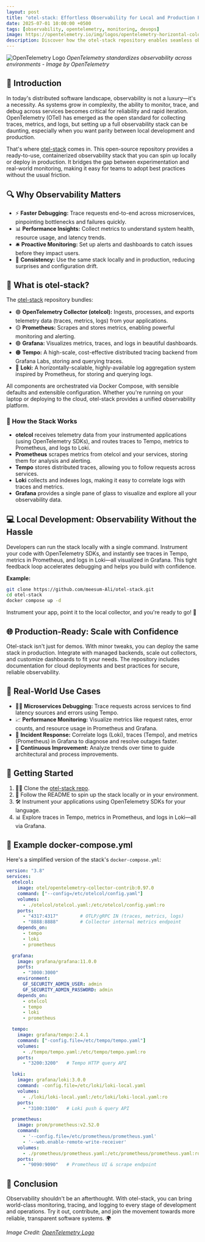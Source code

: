 ```yaml
---
layout: post
title: "otel-stack: Effortless Observability for Local and Production Environments"
date: 2025-07-01 10:00:00 +0500
tags: [observability, opentelemetry, monitoring, devops]
image: https://opentelemetry.io/img/logos/opentelemetry-horizontal-color.png
description: Discover how the otel-stack repository enables seamless observability with OpenTelemetry for both local development and production, empowering teams to monitor, trace, and debug distributed systems with ease.
---
```


![OpenTelemetry Logo](https://opentelemetry.io/img/logos/opentelemetry-horizontal-color.png)
*OpenTelemetry standardizes observability across environments - Image by OpenTelemetry*

## 🚀 Introduction

In today's distributed software landscape, observability is not a luxury—it's a necessity. As systems grow in complexity, the ability to monitor, trace, and debug across services becomes critical for reliability and rapid iteration. OpenTelemetry (OTel) has emerged as the open standard for collecting traces, metrics, and logs, but setting up a full observability stack can be daunting, especially when you want parity between local development and production.

That's where [otel-stack](https://github.com/meesum-Ali/otel-stack) comes in. This open-source repository provides a ready-to-use, containerized observability stack that you can spin up locally or deploy in production. It bridges the gap between experimentation and real-world monitoring, making it easy for teams to adopt best practices without the usual friction.

## 🔍 Why Observability Matters

- ⚡ **Faster Debugging:** Trace requests end-to-end across microservices, pinpointing bottlenecks and failures quickly.
- 📊 **Performance Insights:** Collect metrics to understand system health, resource usage, and latency trends.
- 🛎️ **Proactive Monitoring:** Set up alerts and dashboards to catch issues before they impact users.
- 🔄 **Consistency:** Use the same stack locally and in production, reducing surprises and configuration drift.

## 🧰 What is otel-stack?

The [otel-stack](https://github.com/meesum-Ali/otel-stack) repository bundles:
- 🟣 **OpenTelemetry Collector (otelcol):** Ingests, processes, and exports telemetry data (traces, metrics, logs) from your applications.
- 🟡 **Prometheus:** Scrapes and stores metrics, enabling powerful monitoring and alerting.
- 🟢 **Grafana:** Visualizes metrics, traces, and logs in beautiful dashboards.
- 🟠 **Tempo:** A high-scale, cost-effective distributed tracing backend from Grafana Labs, storing and querying traces.
- 🔵 **Loki:** A horizontally-scalable, highly-available log aggregation system inspired by Prometheus, for storing and querying logs.

All components are orchestrated via Docker Compose, with sensible defaults and extensible configuration. Whether you're running on your laptop or deploying to the cloud, otel-stack provides a unified observability platform.

### 🧩 How the Stack Works

- **otelcol** receives telemetry data from your instrumented applications (using OpenTelemetry SDKs), and routes traces to Tempo, metrics to Prometheus, and logs to Loki.
- **Prometheus** scrapes metrics from otelcol and your services, storing them for analysis and alerting.
- **Tempo** stores distributed traces, allowing you to follow requests across services.
- **Loki** collects and indexes logs, making it easy to correlate logs with traces and metrics.
- **Grafana** provides a single pane of glass to visualize and explore all your observability data.

## 💻 Local Development: Observability Without the Hassle

Developers can run the stack locally with a single command. Instrument your code with OpenTelemetry SDKs, and instantly see traces in Tempo, metrics in Prometheus, and logs in Loki—all visualized in Grafana. This tight feedback loop accelerates debugging and helps you build with confidence.

**Example:**
```bash
git clone https://github.com/meesum-Ali/otel-stack.git
cd otel-stack
docker compose up -d
```
Instrument your app, point it to the local collector, and you're ready to go! 🎉

## 🌐 Production-Ready: Scale with Confidence

Otel-stack isn't just for demos. With minor tweaks, you can deploy the same stack in production. Integrate with managed backends, scale out collectors, and customize dashboards to fit your needs. The repository includes documentation for cloud deployments and best practices for secure, reliable observability.

## 🌟 Real-World Use Cases

- 🕵️‍♂️ **Microservices Debugging:** Trace requests across services to find latency sources and errors using Tempo.
- 📈 **Performance Monitoring:** Visualize metrics like request rates, error counts, and resource usage in Prometheus and Grafana.
- 🚨 **Incident Response:** Correlate logs (Loki), traces (Tempo), and metrics (Prometheus) in Grafana to diagnose and resolve outages faster.
- 🔬 **Continuous Improvement:** Analyze trends over time to guide architectural and process improvements.

## 🏁 Getting Started

1. 🧑‍💻 Clone the [otel-stack repo](https://github.com/meesum-Ali/otel-stack).
2. 📄 Follow the README to spin up the stack locally or in your environment.
3. 🛠️ Instrument your applications using OpenTelemetry SDKs for your language.
4. 📊 Explore traces in Tempo, metrics in Prometheus, and logs in Loki—all via Grafana.

## 📝 Example docker-compose.yml

Here's a simplified version of the stack's `docker-compose.yml`:

```yaml
version: "3.8"
services:
  otelcol:
    image: otel/opentelemetry-collector-contrib:0.97.0
    command: ["--config=/etc/otelcol/config.yaml"]
    volumes:
      - ./otelcol/otelcol.yaml:/etc/otelcol/config.yaml:ro
    ports:
      - "4317:4317"        # OTLP/gRPC IN (traces, metrics, logs)
      - "8888:8888"        # Collector internal metrics endpoint
    depends_on:
      - tempo
      - loki
      - prometheus

  grafana:
    image: grafana/grafana:11.0.0
    ports:
      - "3000:3000"
    environment:
      GF_SECURITY_ADMIN_USER: admin
      GF_SECURITY_ADMIN_PASSWORD: admin
    depends_on:
      - otelcol
      - tempo
      - loki
      - prometheus

  tempo:
    image: grafana/tempo:2.4.1
    command: ["-config.file=/etc/tempo/tempo.yaml"]
    volumes:
      - ./tempo/tempo.yaml:/etc/tempo/tempo.yaml:ro
    ports:
      - "3200:3200"   # Tempo HTTP query API

  loki:
    image: grafana/loki:3.0.0
    command: -config.file=/etc/loki/loki-local.yaml
    volumes:
      - ./loki/loki-local.yaml:/etc/loki/loki-local.yaml:ro
    ports:
      - "3100:3100"   # Loki push & query API

  prometheus:
    image: prom/prometheus:v2.52.0
    command:
      - '--config.file=/etc/prometheus/prometheus.yaml'
      - '--web.enable-remote-write-receiver'
    volumes:
      - ./prometheus/prometheus.yaml:/etc/prometheus/prometheus.yaml:ro
    ports:
      - "9090:9090"   # Prometheus UI & scrape endpoint
```

## 🎯 Conclusion

Observability shouldn't be an afterthought. With otel-stack, you can bring world-class monitoring, tracing, and logging to every stage of development and operations. Try it out, contribute, and join the movement towards more reliable, transparent software systems. 🌍

*Image Credit: [OpenTelemetry Logo](https://opentelemetry.io/)* 